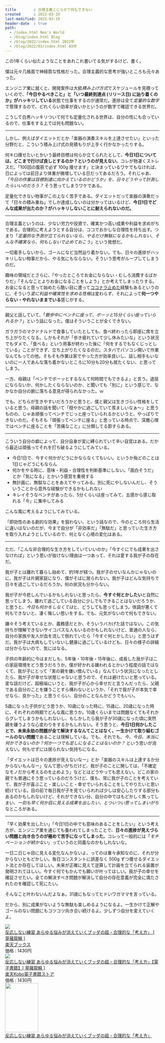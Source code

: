 ```yaml
---
title        : 合理主義こじらせて何もできない
created      : 2022-03-19
last-modified: 2022-03-19
header-date  : true
path:
  - /index.html Neo's World
  - /blog/index.html Blog
  - /blog/2022/index.html 2022年
  - /blog/2022/03/index.html 03月
---
```


この1年くらい似たようなことをあれこれ書いてる気がするけど、書く。

僕は元々几帳面で神経質な性格だった。合理主義的な思考が強いところも元々あった。

エンジニア業に就くと、開発案件は大抵*積み上げ方式*でスケジュールを見積っていくので、**「今日やるべきこと」と「いつ最終到達点 (リリース日) に辿り着くのか」がハッキリしている**状態で仕事をするのが通常だ。進捗は全て*定量的な数字*で管理するので、どれくらい効率が良いかというのが数字で確認できる世界だ。

こうして白黒ハッキリついて何でも定量化される世界は、自分の性にも合っているので、仕事をする上では何も問題ない。

-----

しかし、例えばダイエットだとか「楽器の演奏スキルを上達させたい」といった分野だと、こういう積み上げ式の見積もりが上手く行かなかったりする。

何キロ痩せたいとかいう最終目標は何らか立てられたとして、**今日1日については、どこまで行けば良しとするのか？というのが見えない**。コレが物凄くストレスだ。「100回の腹筋で必ず 100g 痩せます」と決まっているワケでもなければ、日によっては前日より体重が微増している日だってあるだろう。それじゃあ、*「今日の作業は目標到達に向かえているのかどうか」を、日々どうやって計測したらいいのだろう？* そう思ってしまうワケである。

定量化できない物事がこの上なく苦手である。ダイエットだって楽器の演奏だって「日々の積み重ね」でしか達成しないのは分かってはいるけど、**今日1日でどんな成果が出たのか？がハッキリしないことに耐えられないのだ。**

-----

合理主義というのは、少ない労力や投資で、確実かつ高い成果や利益を求めがちである。合理的に考えようとする自分は、ココでおかしな合理性を持ち出す。つまり「*定量的な予測が立てられないなら、やるだけ無駄になるかもしれない、そんな不確実なら、何もしないで止めておこう*」という発想だ。

一切着手しないから、ゴールになど当然辿り着かない。でも、日々の進捗がハッキリしない物事だから、やる気にもならない。そういう思考がループしてしまうのだ。

趣味の領域だとさらに、「やったところでお金にならない・むしろ消費するばかりだ」「そんなことよりお金になることをしよう」とか考えてしまったりする。お金になると思って始めたら酷い目に遭って[ココナラ止めた](/blog/2021/01/23-02.html)経験もあるというのに、そういう*変に利益や確実性を求める性格*は変わらず、それによって**何一つやらない・やれないままでいる**感じがする。

-----

親父と話していて、「*散歩中にベンチに座って、ボーッと15分くらい座っていられるか？*」という話になった。僕はそういうことが全くできない。

ガラガラのマクドナルドで食事していたとしても、食べ終わったら即座に席を立ち上がりたくなる。しかもそれが「歩き疲れていて少し休みたいな」という状況でもダメで、「食べる」という用事が終わった後に「何をするでもなくじっとしている」ことができず、立ち上がりたくなるのだ。スタバでパソコン開いて作業なんてもっての他。そもそも作業は家でやった方が効率良いし、話し相手もいないのに一人であんな落ち着かないところに10分も20分も居たくない、と思ってしまう。

一方、母親は「ベンチでボーッとするなんて何時間でもできるよ」と言う。退屈にならないか、何かしたくならないのか、と聞いても「別に」という感じで、なかなか自分の腑に落ちる意見が得られなかった。ｗ

でも、どちらが生きやすいだろうかと思うと、僕と親父は生きづらい性格をしていると思う。母親の話を聞いて「穏やかに過ごしていて羨ましいなぁ～」と思うものの、じゃあ頑張ってベンチでじっと座っていられるかというと、やっぱりできないのだ。そもそも「頑張ってベンチに座る」と思っている時点で、深層心理ではベンチに座ることを「苦痛なこと」に分類してる節すらある。

-----

こういう自分の癖によって、自分自身が変に縛られていて辛い自覚はある。だから最近は頑張ってそれを打ち破るようにしてみている。

- 今日1日で、今すぐ何かがどうにかならなくてもいい。というか殆どのことは1日じゃどうにもならん
- 何かをやる時に、意味・利益・合理性を判断基準にしない。「面白そうだ」とか「気になる」とかいう感覚を重視する
- 無計画に、無駄なことをあえてやってみる。別に死にやしないんだし、そういうことから意外な経験ができるかもしれない
- キレイそうなベンチがあったら、5分くらいは座ってみて、五感から感じ取れる「今」に集中してみる

こんな風に考えるようにしてみている。

「即効性のある劇的な効果」を狙わない、という話なので、今のところ何ら生活に違いはないのだが、今まで自分が「非効率だ」「無駄だ」と思っていた生き方を取り入れようとしているので、何となく心境の変化はある。

-----

ただ、「こんな非合理的な生き方をしていていいのか」「今すぐにでも成果を出さなければ」という思いが抜けない理由は一つあって、それは愛する我が子の存在だ。

我が子とは離れて暮らし始めて、約1年が経つ。我が子のせいなんかじゃないのに、我が子は片親家庭になり、僕がそばに居られない。我が子はどんな気持ちで日々を過ごしているだろうか。何の状況も分からない。

我が子が今悲しんでいるかもしれないと思ったら、**今すぐ何とかしたい**と自然に思ってしまう。離れて過ごしている自分に少しでもできることはないだろうか、と思うと、*今日も何かをしなくては*と、どうしても思ってしまう。体調が悪くて何もできないと、凄く悔しい思いをする。でも、元気がないので何もできない。

嫌々そう考えているとか、義務感だとか、そういうバカげた話ではない。この気持ちが理解できないサイコパスな人もいるのかもしれないけど、普通の人なら、自分の家族や友人が血を流して倒れていたら「今すぐ何とかしたい」と思うはずだ。我が子は大病もしていないし健康に過ごしているけども、日々の様子の詳細は分からないので、気にはなる。

子供の年齢的に今はまだしも、5年後・10年後・15年後に、成長した我が子はこの家庭環境をどう思うだろうか。僕が好かれる嫌われるとかいう程度の話ではなくて、我が子にとって「実の親を嫌い憎んでいる」なんていう状況になったとしたら、我が子が幸せな状態じゃないと思うので、それは避けたいと思っている。変な話だけど、超極端にいうと、我が子が心から幸せだと言うんだったら、父親である自分のことを嫌うことすら構わないというか、「それで我が子が本気で幸せなら、良かった」と思うぐらい、自分のことなんかどうでもいい。

5歳になった子供がどう思うか、10歳になった時に、15歳に、20歳になった時に、それぞれの時期でどんな風に思うか。10歳くらいまでは問題なくてもそれからグレてしまうかもしれないし、もしかしたら我が子が30歳になった頃に突然親を嫌うような心変わりをするかもしれない。そう思うと、**今日1日何かしたことで、未来永劫の問題が全て解決するなんてことはなく、一生かけて取り組むゴールのない問題**であることは理解している。でも、それでも、*今、今日、本当に何かできないのか？何か一つでも足しになることはないのか？* という思いが消えない。何もせずには居られない気持ちになる。

「ダイエットは日々の進捗が見えないなー」とか「楽器のスキルは上達するか分からないもんなー」なんて思いがちだけど、我が子のことに関しては、「不確定なモノだから考えるのを止めよう」などとはどうやっても思えない。どこの家の親でも普通にそう思っているのだろうけど、僕も、常に我が子のことを考えていて、我が子が喜ぶこと・楽しいこと・幸せでいられることをしてやりたいと思い続けている。目の前で毎日我が子を見ていられれば少しは安心したりする部分もあるのかもしれないけど、それができない分、自分の中ではもどかしく焦ってしまい、*一刻も早く何か目に見える成果を出したい、とついつい思ってしまいがち*なところがある。

-----

「早く効果を出したい」「今日1日の中でも意味のあることをしたい」という考え方が、エンジニア業を通じても養われてしまったことで、**日々の進捗が見えづらい問題と向き合うのが極めて苦手になってしまった**。コレって一般的には「*モチベーションが続かない*」っていうのと同義なのかもしれないな。

一日二日じゃ目に見える変化なんかないよ、ってのは重々承知なのに、それが分からないともどかしい。毎日コンスタントに誤差なく 500g ずつ痩せるダイエット法とか存在してほしい。未来が正確に見えて逆算して計画を立てられる装置が発明されてほしい。今すぐ何でもかんでも願いが叶ってほしい。我が子の幸せを確証させたい。全ての解決すべき問題が解決して自分の存在意義が完全に満たされたのを確認して死にたい。

そんなこと叶わないんだよなぁ。31歳にもなってヒドいワガママを言っている。

だから、別に成果がないような無駄も楽しめるようになるよ。一生かけて正解やゴールのない問題にもコツコツ向き合い続けるよ。少しずつ自分を変えていくよ。

<div class="ad-rakuten">
  <div class="ad-rakuten-image">
    <a href="https://hb.afl.rakuten.co.jp/hgc/g00q0722.waxyc9ff.g00q0722.waxyd017/?pc=https%3A%2F%2Fitem.rakuten.co.jp%2Fbook%2F13315854%2F&amp;m=http%3A%2F%2Fm.rakuten.co.jp%2Fbook%2Fi%2F17518526%2F">
      <img src="https://thumbnail.image.rakuten.co.jp/@0_mall/book/cabinet/0400/9784041030400_1_3.jpg?_ex=128x128">
    </a>
  </div>
  <div class="ad-rakuten-info">
    <div class="ad-rakuten-title">
      <a href="https://hb.afl.rakuten.co.jp/hgc/g00q0722.waxyc9ff.g00q0722.waxyd017/?pc=https%3A%2F%2Fitem.rakuten.co.jp%2Fbook%2F13315854%2F&amp;m=http%3A%2F%2Fm.rakuten.co.jp%2Fbook%2Fi%2F17518526%2F">反応しない練習 あらゆる悩みが消えていくブッダの超・合理的な「考え方」 [ 草薙龍瞬 ]</a>
    </div>
    <div class="ad-rakuten-shop">
      <a href="https://hb.afl.rakuten.co.jp/hgc/g00q0722.waxyc9ff.g00q0722.waxyd017/?pc=https%3A%2F%2Fwww.rakuten.co.jp%2Fbook%2F&amp;m=http%3A%2F%2Fm.rakuten.co.jp%2Fbook%2F">楽天ブックス</a>
    </div>
    <div class="ad-rakuten-price">価格 : 1430円</div>
  </div>
</div>

<div class="ad-rakuten">
  <div class="ad-rakuten-image">
    <a href="https://hb.afl.rakuten.co.jp/hgc/g00reb42.waxycf23.g00reb42.waxyd080/?pc=https%3A%2F%2Fitem.rakuten.co.jp%2Frakutenkobo-ebooks%2Fc3fca9c74e0639a9babb77f7c386a9d4%2F&amp;m=http%3A%2F%2Fm.rakuten.co.jp%2Frakutenkobo-ebooks%2Fi%2F14728341%2F">
      <img src="https://thumbnail.image.rakuten.co.jp/@0_mall/rakutenkobo-ebooks/cabinet/4125/2000003354125.jpg?_ex=128x128">
    </a>
  </div>
  <div class="ad-rakuten-info">
    <div class="ad-rakuten-title">
      <a href="https://hb.afl.rakuten.co.jp/hgc/g00reb42.waxycf23.g00reb42.waxyd080/?pc=https%3A%2F%2Fitem.rakuten.co.jp%2Frakutenkobo-ebooks%2Fc3fca9c74e0639a9babb77f7c386a9d4%2F&amp;m=http%3A%2F%2Fm.rakuten.co.jp%2Frakutenkobo-ebooks%2Fi%2F14728341%2F">反応しない練習 あらゆる悩みが消えていくブッダの超・合理的な「考え方」【電子書籍】[ 草薙龍瞬 ]</a>
    </div>
    <div class="ad-rakuten-shop">
      <a href="https://hb.afl.rakuten.co.jp/hgc/g00reb42.waxycf23.g00reb42.waxyd080/?pc=https%3A%2F%2Fwww.rakuten.co.jp%2Frakutenkobo-ebooks%2F&amp;m=http%3A%2F%2Fm.rakuten.co.jp%2Frakutenkobo-ebooks%2F">楽天Kobo電子書籍ストア</a>
    </div>
    <div class="ad-rakuten-price">価格 : 1430円</div>
  </div>
</div>

<div class="ad-amazon">
  <div class="ad-amazon-image">
    <a href="https://www.amazon.co.jp/dp/B012EU8CD0?tag=neos21-22&amp;linkCode=osi&amp;th=1&amp;psc=1">
      <img src="https://m.media-amazon.com/images/I/51oXnSHZPzL._SL160_.jpg" width="108" height="160">
    </a>
  </div>
  <div class="ad-amazon-info">
    <div class="ad-amazon-title">
      <a href="https://www.amazon.co.jp/dp/B012EU8CD0?tag=neos21-22&amp;linkCode=osi&amp;th=1&amp;psc=1">反応しない練習 あらゆる悩みが消えていくブッダの超・合理的な「考え方」</a>
    </div>
  </div>
</div>
